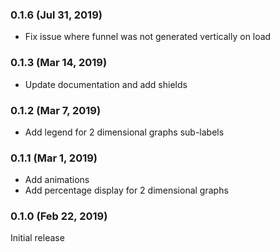 ### 0.1.6 (Jul 31, 2019)

* Fix issue where funnel was not generated vertically on load

### 0.1.3 (Mar 14, 2019)

* Update documentation and add shields

### 0.1.2 (Mar 7, 2019)

* Add legend for 2 dimensional graphs sub-labels

### 0.1.1 (Mar 1, 2019)

* Add animations
* Add percentage display for 2 dimensional graphs

### 0.1.0 (Feb 22, 2019)

Initial release
